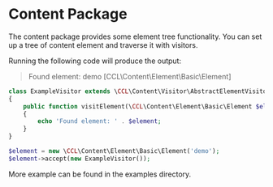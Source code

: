 # Content Package

The content package provides some element tree functionality. You can set up a tree of content element and traverse it with visitors.


Running the following code will produce the output:
> Found element: demo [CCL\Content\Element\Basic\Element]

```PHP
class ExampleVisitor extends \CCL\Content\Visitor\AbstractElementVisitor
{
	public function visitElement(\CCL\Content\Element\Basic\Element $element)
	{
		echo 'Found element: ' . $element;
	}
}

$element = new \CCL\Content\Element\Basic\Element('demo');
$element->accept(new ExampleVisitor());
```
More example can be found in the examples directory.